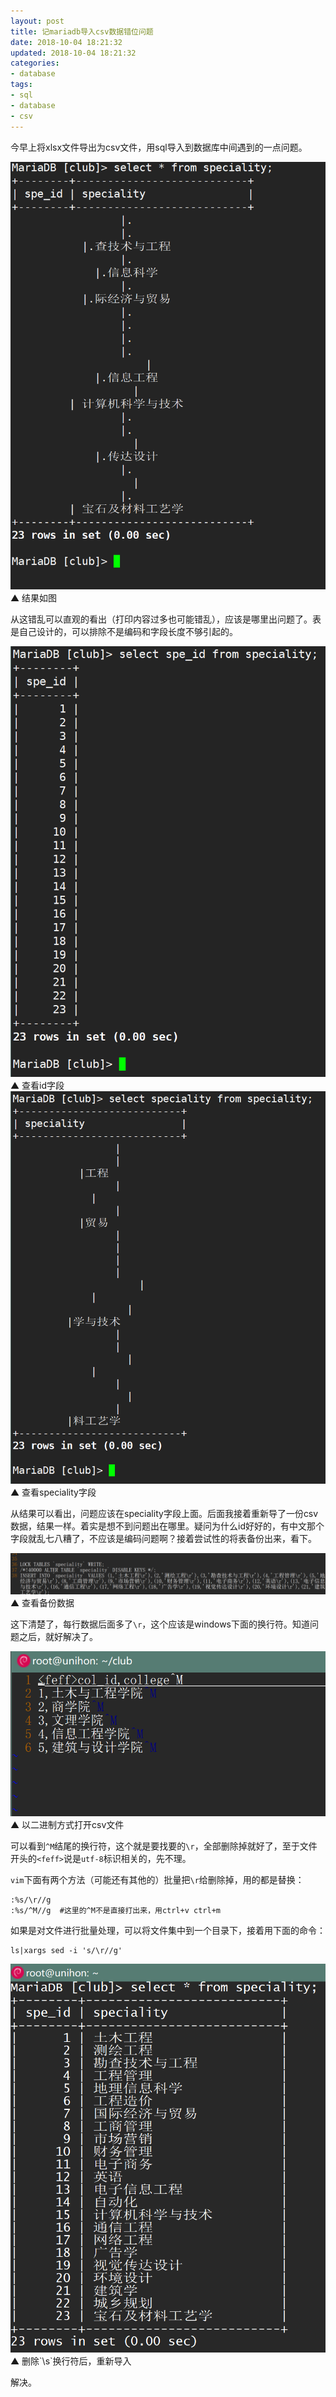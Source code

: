 ```yaml
---
layout: post
title: 记mariadb导入csv数据错位问题
date: 2018-10-04 18:21:32
updated: 2018-10-04 18:21:32
categories:
- database
tags:
- sql
- database
- csv
---
```


今早上将xlsx文件导出为csv文件，用sql导入到数据库中间遇到的一点问题。

<!-- more -->

<img id="sm" src="/2018-10/db-value-question/201810041.png">
▲ 结果如图

从这错乱可以直观的看出（打印内容过多也可能错乱），应该是哪里出问题了。表是自己设计的，可以排除不是编码和字段长度不够引起的。

<img id="sm" src="/2018-10/db-value-question/201810042.png">
▲ 查看id字段

<img id="sm" src="/2018-10/db-value-question/201810043.png">
▲ 查看speciality字段

从结果可以看出，问题应该在speciality字段上面。后面我接着重新导了一份csv数据，结果一样。着实是想不到问题出在哪里。疑问为什么id好好的，有中文那个字段就乱七八糟了，不应该是编码问题啊？接着尝试性的将表备份出来，看下。

![](/2018-10/db-value-question/201810044.png)
▲ 查看备份数据

这下清楚了，每行数据后面多了`\r`，这个应该是windows下面的换行符。知道问题之后，就好解决了。

<img id="sm" src="/2018-10/db-value-question/201810045.png">
▲ 以二进制方式打开csv文件

可以看到`^M`结尾的换行符，这个就是要找要的`\r`，全部删除掉就好了，至于文件开头的`<feff>`说是`utf-8`标识相关的，先不理。

`vim`下面有两个方法（可能还有其他的）批量把`\r`给删除掉，用的都是替换：  

```shell
:%s/\r//g
:%s/^M//g  #这里的^M不是直接打出来，用ctrl+v ctrl+m 

```

如果是对文件进行批量处理，可以将文件集中到一个目录下，接着用下面的命令：  

```shell
ls|xargs sed -i 's/\r//g'

```

<img id="sm" src="/2018-10/db-value-question/201810046.png">
▲ 删除`\s`换行符后，重新导入

解决。
